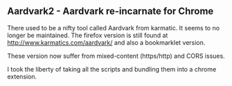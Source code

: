 ## Aardvark2 - Aardvark re-incarnate for Chrome 

There used to be a nifty tool called Aardvark from karmatic. It seems to 
no longer be maintained. The firefox version is still found at
http://www.karmatics.com/aardvark/ and also a bookmarklet version.

These version now suffer from mixed-content (https/http) and CORS issues.

I took the liberty of taking all the scripts and bundling them into 
a chrome extension.

